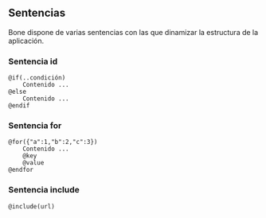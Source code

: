 ## Sentencias

Bone dispone de varias sentencias con las que dinamizar la estructura de la aplicación.

### Sentencia id
```
@if(..condición)
    Contenido ...
@else
    Contenido ...
@endif 
``` 

### Sentencia for
```
@for({"a":1,"b":2,"c":3})
    Contenido ...
    @key 
    @value 
@endfor 
```

### Sentencia include
```
@include(url)
```